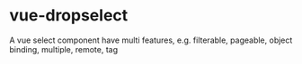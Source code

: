# vue-dropselect
A vue select component have multi features, e.g. filterable, pageable, object binding, multiple, remote, tag
